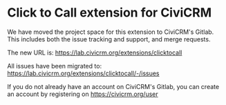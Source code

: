 # Click to Call extension for CiviCRM

We have moved the project space for this extension to CiviCRM's Gitlab. This includes both the issue tracking and support, and merge requests.

The new URL is: https://lab.civicrm.org/extensions/clicktocall

All issues have been migrated to: https://lab.civicrm.org/extensions/clicktocall/-/issues 

If you do not already have an account on CiviCRM's Gitlab, you can create an account by registering on https://civicrm.org/user
